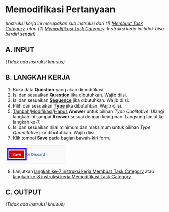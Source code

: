 # Memodifikasi Pertanyaan

*(Instruksi kerja ini merupakan sub instruksi dari (1) [Membuat Task Category](./membuat.md), atau (2) [Memodifikasi Task Category](./memodifikasi.md). Instruksi kerja ini tidak bisa berdiri sendiri)*

## A. INPUT

*(Tidak ada instruksi khusus)*

## B. LANGKAH KERJA

1. Buka data **Question** yang akan dimodifikasi.
2. Isi dan sesuaikan **[Question](./penjelasan.md#field-qc-name)** jika dibutuhkan. Wajib diisi.
3. Isi dan sesuaikan **[Sequence](./penjelasan.md#field-qc-sequence)** jika dibutuhkan. Wajib diisi.
4. Pilih dan sesuaikan **[Type](./penjelasan.md#field-qc-type)** jika dibutuhkan. Wajib diisi.
5. <a name="l5">[Tambah](./menambah-jawaban.md)/[Modifikasi](./memodifikasi-jawaban.md)/[Hapus](./menghapus-jawaban.md) **Answer**</a> untuk pilihan *Type* *Qualitative*. Ulangi langkah ini sampai **Answer** sesuai dengan keinginan. Langsung lanjut ke langkah ke-7.
6. Isi dan sesuaikan nilai minimum dan maksimum untuk pilihan *Type* *Quantitative* jika dibutuhkan. Wajib diisi.
7. Klik tombol **Save** pada bagian bawah-kiri form.

![](../../img/task-category/tombol-save-modifikasi-question.png)

8. Lanjutkan [langkah ke-7 instruksi kerja Membuat Task Category](./membuat.md#l7) atau [langkah ke-8 instruksi kerja Memodifikasi Task Category](./memodifikasi.md#l8).

## C. OUTPUT

*(Tidak ada instruksi khusus)*
